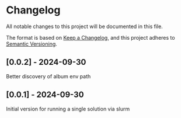 # Changelog
All notable changes to this project will be documented in this file.

The format is based on [Keep a Changelog](https://keepachangelog.com/en/1.0.0/),
and this project adheres to [Semantic Versioning](https://semver.org/spec/v2.0.0.html).

## [0.0.2] - 2024-09-30
Better discovery of album env path

## [0.0.1] - 2024-09-30
Initial version for running a single solution via slurm
